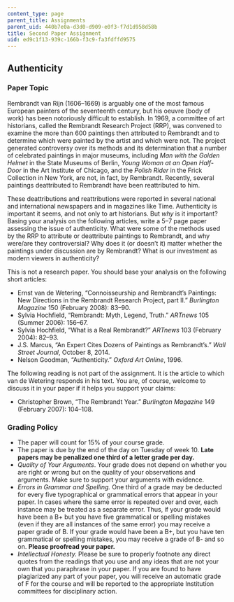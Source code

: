 ```yaml
---
content_type: page
parent_title: Assignments
parent_uid: 440b7e0a-d3d0-d909-e0f3-f7d1d958d58b
title: Second Paper Assignment
uid: ed9c1f13-939c-166b-f3c9-fa3fdffd9575
---
```


Authenticity
------------

### Paper Topic

Rembrandt van Rijn (1606–1669) is arguably one of the most famous European painters of the seventeenth century, but his oeuvre (body of work) has been notoriously difficult to establish. In 1969, a committee of art historians, called the Rembrandt Research Project (RRP), was convened to examine the more than 600 paintings then attributed to Rembrandt and to determine which were painted by the artist and which were not. The project generated controversy over its methods and its determination that a number of celebrated paintings in major museums, including _Man with the Golden Helmet_ in the State Museums of Berlin, _Young Woman at an Open Half-Door_ in the Art Institute of Chicago, and the _Polish Rider_ in the Frick Collection in New York, are not, in fact, by Rembrandt. Recently, several paintings deattributed to Rembrandt have been reattributed to him.

These deattributions and reattributions were reported in several national and international newspapers and in magazines like Time. Authenticity is important it seems, and not only to art historians. But _why_ is it important? Basing your analysis on the following articles, write a 5–7 page paper assessing the issue of authenticity. What were some of the methods used by the RRP to attribute or deattribute paintings to Rembrandt, and why were/are they controversial? Why does it (or doesn’t it) matter whether the paintings under discussion are by Rembrandt? What is our investment as modern viewers in authenticity?

This is not a research paper. You should base your analysis on the following short articles:

*   Ernst van de Wetering, “Connoisseurship and Rembrandt’s Paintings: New Directions in the Rembrandt Research Project, part II.” _Burlington Magazine_ 150 (February 2008): 83–90.
*   Sylvia Hochfield, “Rembrandt: Myth, Legend, Truth.” _ARTnews_ 105 (Summer 2006): 156–67.
*   Sylvia Hochfield, “What is a Real Rembrandt?” _ARTnews_ 103 (February 2004): 82–93.
*   J.S. Marcus, “An Expert Cites Dozens of Paintings as Rembrandt’s.” _Wall Street Journal_, October 8, 2014.
*   Nelson Goodman, “Authenticity.” _Oxford Art Online_, 1996.

The following reading is not part of the assignment. It is the article to which van de Wetering responds in his text. You are, of course, welcome to discuss it in your paper if it helps you support your claims:

*   Christopher Brown, “The Rembrandt Year.” _Burlington Magazine_ 149 (February 2007): 104–108.

### Grading Policy

*   The paper will count for 15% of your course grade.
*   The paper is due by the end of the day on Tuesday of week 10. **Late papers may be penalized one third of a letter grade per day.**
*   _Quality of Your Arguments_. Your grade does not depend on whether you are right or wrong but on the quality of your observations and arguments. Make sure to support your arguments with evidence.
*   _Errors in Grammar and Spelling._ One third of a grade may be deducted for every five typographical or grammatical errors that appear in your paper. In cases where the same error is repeated over and over, each instance may be treated as a separate error. Thus, if your grade would have been a B+ but you have five grammatical or spelling mistakes (even if they are all instances of the same error) you may receive a paper grade of B. If your grade would have been a B+, but you have ten grammatical or spelling mistakes, you may receive a grade of B- and so on. **Please proofread your paper.**
*   _Intellectual Honesty._ Please be sure to properly footnote any direct quotes from the readings that you use and any ideas that are not your own that you paraphrase in your paper. If you are found to have plagiarized any part of your paper, you will receive an automatic grade of F for the course and will be reported to the appropriate Institution committees for disciplinary action.